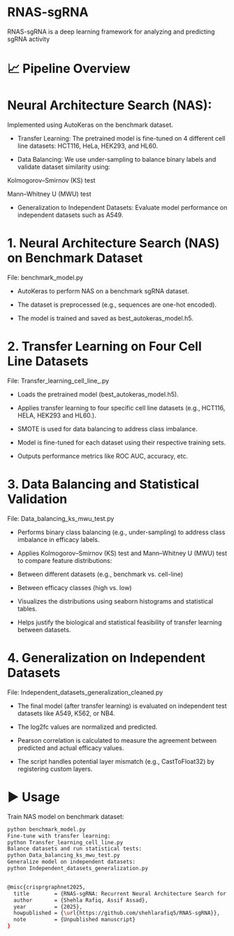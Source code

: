 # RNAS-sgRNA
RNAS-sgRNA is a deep learning framework for analyzing and predicting sgRNA activity
# 📈 Pipeline Overview
# Neural Architecture Search (NAS):
Implemented using AutoKeras on the benchmark dataset.

+ Transfer Learning:
The pretrained model is fine-tuned on 4 different cell line datasets: HCT116, HeLa, HEK293, and HL60.

+ Data Balancing:
We use under-sampling to balance binary labels and validate dataset similarity using:

Kolmogorov–Smirnov (KS) test

Mann–Whitney U (MWU) test

+ Generalization to Independent Datasets:
Evaluate model performance on independent datasets such as A549.

 # 1. Neural Architecture Search (NAS) on Benchmark Dataset
File: benchmark_model.py

- AutoKeras to perform NAS on a benchmark sgRNA dataset.

- The dataset is preprocessed (e.g., sequences are one-hot encoded).

- The model is trained and saved as best_autokeras_model.h5.
# 2. Transfer Learning on Four Cell Line Datasets
File: Transfer_learning_cell_line_.py

- Loads the pretrained model (best_autokeras_model.h5).

- Applies transfer learning to four specific cell line datasets (e.g., HCT116, HELA, HEK293 and HL60.).

- SMOTE is used for data balancing to address class imbalance.

- Model is fine-tuned for each dataset using their respective training sets.

- Outputs performance metrics like ROC AUC, accuracy, etc.
# 3. Data Balancing and Statistical Validation
File: Data_balancing_ks_mwu_test.py

- Performs binary class balancing (e.g., under-sampling) to address class imbalance in efficacy labels.

- Applies Kolmogorov–Smirnov (KS) test and Mann–Whitney U (MWU) test to compare feature distributions:

- Between different datasets (e.g., benchmark vs. cell-line)

- Between efficacy classes (high vs. low)

- Visualizes the distributions using seaborn histograms and statistical tables.

- Helps justify the biological and statistical feasibility of transfer learning between datasets.
 # 4. Generalization on Independent Datasets
File: Independent_datasets_generalization_cleaned.py

- The final model (after transfer learning) is evaluated on independent test datasets like A549, K562, or NB4.

- The log2fc values are normalized and predicted.

- Pearson correlation is calculated to measure the agreement between predicted and actual efficacy values.

- The script handles potential layer mismatch (e.g., CastToFloat32) by registering custom layers.
  
# ▶️ Usage
Train NAS model on benchmark dataset:
```bash
python benchmark_model.py 
Fine-tune with transfer learning:
python Transfer_learning_cell_line.py
Balance datasets and run statistical tests:
python Data_balancing_ks_mwu_test.py
Generalize model on independent datasets:
python Independent_datasets_generalization.py


@misc{crisprgraphnet2025,
  title        = {RNAS-sgRNA: Recurrent Neural Architecture Search for Detection of On-target Effects in Single Guided RNA},
  author       = {Shehla Rafiq, Assif Assad},
  year         = {2025},
  howpublished = {\url{https://github.com/shehlarafiq5/RNAS-sgRNA}},
  note         = {Unpublished manuscript}
}











